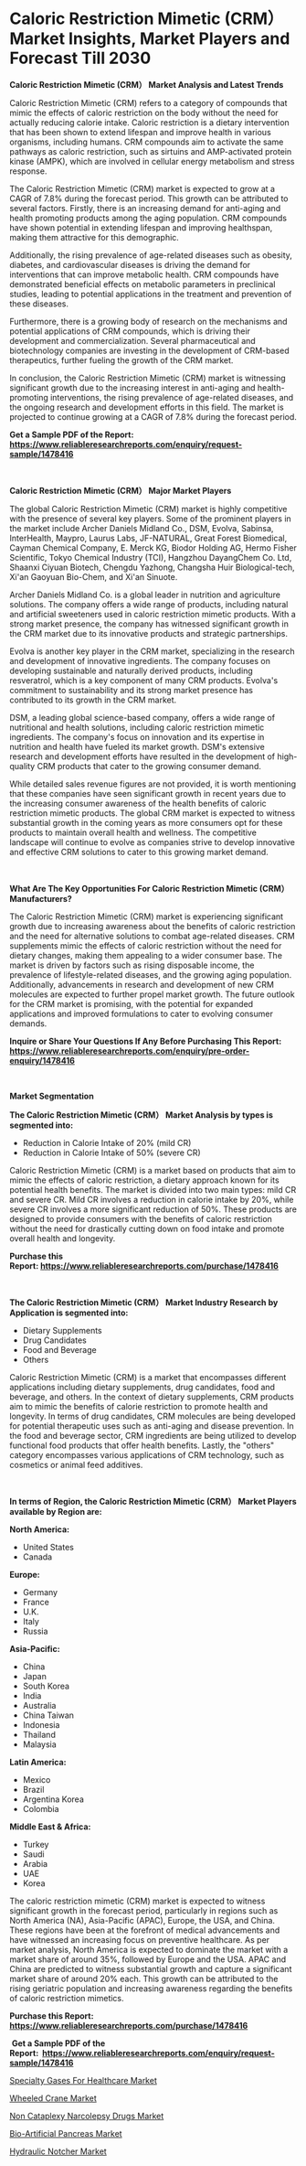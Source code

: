 <p><h1>Caloric Restriction Mimetic (CRM） Market Insights, Market Players and Forecast Till 2030</h1></p><p><strong>Caloric Restriction Mimetic (CRM） Market Analysis and Latest Trends</strong></p>
<p><p>Caloric Restriction Mimetic (CRM) refers to a category of compounds that mimic the effects of caloric restriction on the body without the need for actually reducing calorie intake. Caloric restriction is a dietary intervention that has been shown to extend lifespan and improve health in various organisms, including humans. CRM compounds aim to activate the same pathways as caloric restriction, such as sirtuins and AMP-activated protein kinase (AMPK), which are involved in cellular energy metabolism and stress response.</p><p>The Caloric Restriction Mimetic (CRM) market is expected to grow at a CAGR of 7.8% during the forecast period. This growth can be attributed to several factors. Firstly, there is an increasing demand for anti-aging and health promoting products among the aging population. CRM compounds have shown potential in extending lifespan and improving healthspan, making them attractive for this demographic.</p><p>Additionally, the rising prevalence of age-related diseases such as obesity, diabetes, and cardiovascular diseases is driving the demand for interventions that can improve metabolic health. CRM compounds have demonstrated beneficial effects on metabolic parameters in preclinical studies, leading to potential applications in the treatment and prevention of these diseases.</p><p>Furthermore, there is a growing body of research on the mechanisms and potential applications of CRM compounds, which is driving their development and commercialization. Several pharmaceutical and biotechnology companies are investing in the development of CRM-based therapeutics, further fueling the growth of the CRM market.</p><p>In conclusion, the Caloric Restriction Mimetic (CRM) market is witnessing significant growth due to the increasing interest in anti-aging and health-promoting interventions, the rising prevalence of age-related diseases, and the ongoing research and development efforts in this field. The market is projected to continue growing at a CAGR of 7.8% during the forecast period.</p></p>
<p><strong>Get a Sample PDF of the Report:&nbsp; <a href="https://www.reliableresearchreports.com/enquiry/request-sample/1478416">https://www.reliableresearchreports.com/enquiry/request-sample/1478416</a></strong></p>
<p>&nbsp;</p>
<p><strong>Caloric Restriction Mimetic (CRM） Major Market Players</strong></p>
<p><p>The global Caloric Restriction Mimetic (CRM) market is highly competitive with the presence of several key players. Some of the prominent players in the market include Archer Daniels Midland Co., DSM, Evolva, Sabinsa, InterHealth, Maypro, Laurus Labs, JF-NATURAL, Great Forest Biomedical, Cayman Chemical Company, E. Merck KG, Biodor Holding AG, Hermo Fisher Scientific, Tokyo Chemical Industry (TCI), Hangzhou DayangChem Co. Ltd, Shaanxi Ciyuan Biotech, Chengdu Yazhong, Changsha Huir Biological-tech, Xi'an Gaoyuan Bio-Chem, and Xi'an Sinuote.</p><p>Archer Daniels Midland Co. is a global leader in nutrition and agriculture solutions. The company offers a wide range of products, including natural and artificial sweeteners used in caloric restriction mimetic products. With a strong market presence, the company has witnessed significant growth in the CRM market due to its innovative products and strategic partnerships.</p><p>Evolva is another key player in the CRM market, specializing in the research and development of innovative ingredients. The company focuses on developing sustainable and naturally derived products, including resveratrol, which is a key component of many CRM products. Evolva's commitment to sustainability and its strong market presence has contributed to its growth in the CRM market.</p><p>DSM, a leading global science-based company, offers a wide range of nutritional and health solutions, including caloric restriction mimetic ingredients. The company's focus on innovation and its expertise in nutrition and health have fueled its market growth. DSM's extensive research and development efforts have resulted in the development of high-quality CRM products that cater to the growing consumer demand.</p><p>While detailed sales revenue figures are not provided, it is worth mentioning that these companies have seen significant growth in recent years due to the increasing consumer awareness of the health benefits of caloric restriction mimetic products. The global CRM market is expected to witness substantial growth in the coming years as more consumers opt for these products to maintain overall health and wellness. The competitive landscape will continue to evolve as companies strive to develop innovative and effective CRM solutions to cater to this growing market demand.</p></p>
<p>&nbsp;</p>
<p><strong>What Are The Key Opportunities For Caloric Restriction Mimetic (CRM） Manufacturers?</strong></p>
<p><p>The Caloric Restriction Mimetic (CRM) market is experiencing significant growth due to increasing awareness about the benefits of caloric restriction and the need for alternative solutions to combat age-related diseases. CRM supplements mimic the effects of caloric restriction without the need for dietary changes, making them appealing to a wider consumer base. The market is driven by factors such as rising disposable income, the prevalence of lifestyle-related diseases, and the growing aging population. Additionally, advancements in research and development of new CRM molecules are expected to further propel market growth. The future outlook for the CRM market is promising, with the potential for expanded applications and improved formulations to cater to evolving consumer demands.</p></p>
<p><strong>Inquire or Share Your Questions If Any Before Purchasing This Report: <a href="https://www.reliableresearchreports.com/enquiry/pre-order-enquiry/1478416">https://www.reliableresearchreports.com/enquiry/pre-order-enquiry/1478416</a></strong></p>
<p>&nbsp;</p>
<p><strong>Market Segmentation</strong></p>
<p><strong>The Caloric Restriction Mimetic (CRM） Market Analysis by types is segmented into:</strong></p>
<p><ul><li>Reduction in Calorie Intake of 20% (mild CR)</li><li>Reduction in Calorie Intake of 50% (severe CR)</li></ul></p>
<p><p>Caloric Restriction Mimetic (CRM) is a market based on products that aim to mimic the effects of caloric restriction, a dietary approach known for its potential health benefits. The market is divided into two main types: mild CR and severe CR. Mild CR involves a reduction in calorie intake by 20%, while severe CR involves a more significant reduction of 50%. These products are designed to provide consumers with the benefits of caloric restriction without the need for drastically cutting down on food intake and promote overall health and longevity.</p></p>
<p><strong>Purchase this Report:&nbsp;<a href="https://www.reliableresearchreports.com/purchase/1478416">https://www.reliableresearchreports.com/purchase/1478416</a></strong></p>
<p>&nbsp;</p>
<p><strong>The Caloric Restriction Mimetic (CRM） Market Industry Research by Application is segmented into:</strong></p>
<p><ul><li>Dietary Supplements</li><li>Drug Candidates</li><li>Food and Beverage</li><li>Others</li></ul></p>
<p><p>Caloric Restriction Mimetic (CRM) is a market that encompasses different applications including dietary supplements, drug candidates, food and beverage, and others. In the context of dietary supplements, CRM products aim to mimic the benefits of calorie restriction to promote health and longevity. In terms of drug candidates, CRM molecules are being developed for potential therapeutic uses such as anti-aging and disease prevention. In the food and beverage sector, CRM ingredients are being utilized to develop functional food products that offer health benefits. Lastly, the "others" category encompasses various applications of CRM technology, such as cosmetics or animal feed additives.</p></p>
<p>&nbsp;</p>
<p><strong>In terms of Region, the Caloric Restriction Mimetic (CRM） Market Players available by Region are:</strong></p>
<p>
    <p> <strong> North America: </strong>
        <ul>
            <li>United States</li>
            <li>Canada</li>
        </ul>
        </p> 
    <p> <strong> Europe: </strong>
        <ul>
            <li>Germany</li>
            <li>France</li>
            <li>U.K.</li>
            <li>Italy</li>
            <li>Russia</li>
        </ul>
        </p> 
    <p> <strong> Asia-Pacific: </strong>
        <ul>
            <li>China</li>
            <li>Japan</li>
            <li>South Korea</li>
            <li>India</li>
            <li>Australia</li>
            <li>China Taiwan</li>
            <li>Indonesia</li>
            <li>Thailand</li>
            <li>Malaysia</li>
        </ul>
        </p> 
    <p> <strong> Latin America: </strong>
        <ul>
            <li>Mexico</li>
            <li>Brazil</li>
            <li>Argentina Korea</li>
            <li>Colombia</li>
        </ul>
        </p> 
    <p> <strong> Middle East & Africa: </strong>
        <ul>
            <li>Turkey</li>
            <li>Saudi</li>
            <li>Arabia</li>
            <li>UAE</li>
            <li>Korea</li>
        </ul>
    </p>
    </p>
<p><p>The caloric restriction mimetic (CRM) market is expected to witness significant growth in the forecast period, particularly in regions such as North America (NA), Asia-Pacific (APAC), Europe, the USA, and China. These regions have been at the forefront of medical advancements and have witnessed an increasing focus on preventive healthcare. As per market analysis, North America is expected to dominate the market with a market share of around 35%, followed by Europe and the USA. APAC and China are predicted to witness substantial growth and capture a significant market share of around 20% each. This growth can be attributed to the rising geriatric population and increasing awareness regarding the benefits of caloric restriction mimetics.</p></p>
<p><strong>Purchase this Report: <a href="https://www.reliableresearchreports.com/purchase/1478416">https://www.reliableresearchreports.com/purchase/1478416</a></strong></p>
<p>&nbsp;<strong>Get a Sample PDF of the Report:&nbsp;&nbsp;<a href="https://www.reliableresearchreports.com/enquiry/request-sample/1478416">https://www.reliableresearchreports.com/enquiry/request-sample/1478416</a></strong></p>
<p><strong></strong></p>
<p><p><a href="https://www.linkedin.com/pulse/specialty-gases-healthcare-market-challenges-opportunities/">Specialty Gases For Healthcare Market</a></p><p><a href="https://medium.com/@magaliortiz1955/wheeled-crane-market-size-growth-forecast-2023-2030-4fee7da2398e">Wheeled Crane Market</a></p><p><a href="https://www.linkedin.com/pulse/non-cataplexy-narcolepsy-drugs-market-insights-players-forecast/">Non Cataplexy Narcolepsy Drugs Market</a></p><p><a href="https://www.linkedin.com/pulse/bio-artificial-pancreas-market-insights-players-forecast-till/">Bio-Artificial Pancreas Market</a></p><p><a href="https://medium.com/@lilliandach2023/hydraulic-notcher-market-size-growth-forecast-2023-2030-fa07c646325e">Hydraulic Notcher Market</a></p></p>